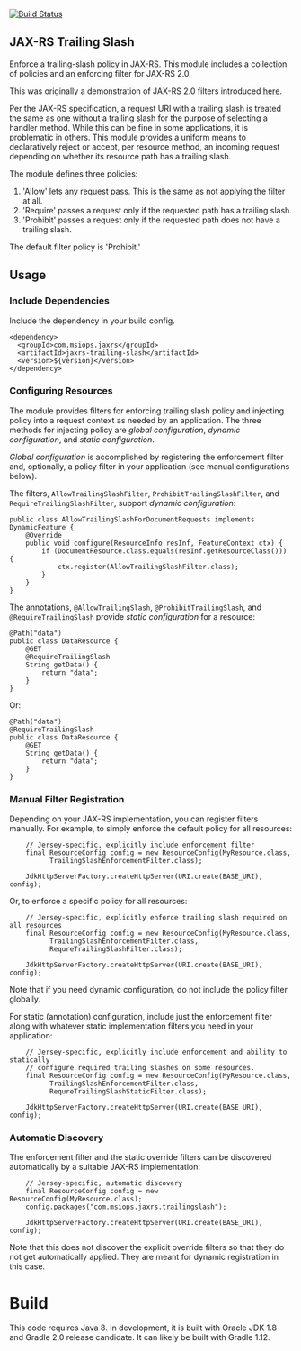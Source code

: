 [![Build Status](https://travis-ci.org/mediascience/jaxrs-trailing-slash.svg?branch=master)](https://travis-ci.org/mediascience/jaxrs-trailing-slash)

## JAX-RS Trailing Slash

Enforce a trailing-slash policy in JAX-RS. This module
includes a collection of policies and an enforcing filter
for JAX-RS 2.0.

This was originally a demonstration of JAX-RS 2.0 filters
introduced [here](http://aztecrex.blogspot.com/2014/06/filters-in-jax-rs-20.html).

Per the JAX-RS specification, a request URI with a trailing
slash is treated the same as one without a trailing slash
for the purpose of selecting a handler method. While
this can be fine in some applications, it is problematic in
others. This module provides a uniform means to declaratively
reject or accept, per resource method, an incoming 
request depending on whether its resource path has a
trailing slash.

The module defines three policies:

1. 'Allow' lets any request pass. This is the same as
not applying the filter at all.
2. 'Require' passes a request only if the requested
path has a trailing slash.
3. 'Prohibit' passes a request only if the requested path
does not have a trailing slash.

The default filter policy is 'Prohibit.'

## Usage

### Include Dependencies
Include the dependency in your build config.
```
<dependency>
  <groupId>com.msiops.jaxrs</groupId>
  <artifactId>jaxrs-trailing-slash</artifactId>
  <version>${version}</version>
</dependency>
```

### Configuring Resources

The module provides filters for enforcing trailing slash
policy and injecting policy into a request context as needed
by an application. The three methods for injecting policy
are *global configuration*, *dynamic configuration*, and
*static configuration*.

*Global configuration* is accomplished by registering the enforcement
filter and, optionally, a policy filter in your application (see
manual configurations below).

The filters, `AllowTrailingSlashFilter`, `ProhibitTrailingSlashFilter`,
and `RequireTrailingSlashFilter`, support *dynamic configuration*:
```
public class AllowTrailingSlashForDocumentRequests implements DynamicFeature {
    @Override
    public void configure(ResourceInfo resInf, FeatureContext ctx) {
        if (DocumentResource.class.equals(resInf.getResourceClass())) {
            ctx.register(AllowTrailingSlashFilter.class);
        }
    }
}
```

The annotations, `@AllowTrailingSlash`, `@ProhibitTrailingSlash`, and
`@RequireTrailingSlash` provide *static configuration* for a resource:
```
@Path("data")
public class DataResource {
    @GET
    @RequireTrailingSlash
    String getData() {
        return "data";
    }
}
```

Or:
```
@Path("data")
@RequireTrailingSlash
public class DataResource {
    @GET
    String getData() {
        return "data";
    }
}
```

### Manual Filter Registration

Depending on your JAX-RS implementation, you can register filters
manually. For example, to simply enforce the default policy for all
resources:
```
    // Jersey-specific, explicitly include enforcement filter
    final ResourceConfig config = new ResourceConfig(MyResource.class,
          TrailingSlashEnforcementFilter.class);

    JdkHttpServerFactory.createHttpServer(URI.create(BASE_URI), config);
```

Or, to enforce a specific policy for all resources: 
```
    // Jersey-specific, explicitly enforce trailing slash required on all resources
    final ResourceConfig config = new ResourceConfig(MyResource.class,
          TrailingSlashEnforcementFilter.class,
          RequreTrailingSlashFilter.class);

    JdkHttpServerFactory.createHttpServer(URI.create(BASE_URI), config);
```

Note that if you need dynamic configuration, do not include the policy
filter globally.

For static (annotation) configuration, include just the enforcement filter along
with whatever static implementation filters you need in your application:
```
    // Jersey-specific, explicitly include enforcement and ability to statically
    // configure required trailing slashes on some resources.
    final ResourceConfig config = new ResourceConfig(MyResource.class,
          TrailingSlashEnforcementFilter.class,
          RequreTrailingSlashStaticFilter.class);

    JdkHttpServerFactory.createHttpServer(URI.create(BASE_URI), config);
```

### Automatic Discovery

The enforcement filter and the static override filters can be discovered
automatically by a suitable JAX-RS implementation:
```
    // Jersey-specific, automatic discovery
    final ResourceConfig config = new ResourceConfig(MyResource.class);
    config.packages("com.msiops.jaxrs.trailingslash");

    JdkHttpServerFactory.createHttpServer(URI.create(BASE_URI), config);
```

Note that this does not discover the explicit override filters so that they
do not get automatically applied. They are meant for dynamic registration
in this case.

# Build

This code requires Java 8. In development, it is built with Oracle JDK
1.8 and Gradle 2.0 release candidate. It can likely be built with Gradle
1.12.

